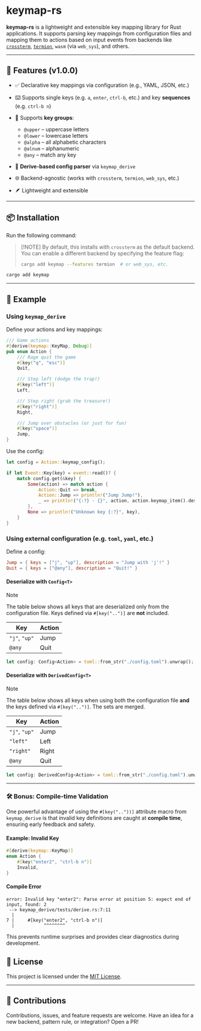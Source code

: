 # keymap-rs

**keymap-rs** is a lightweight and extensible key mapping library for Rust applications. It supports parsing key mappings from configuration files and mapping them to actions based on input events from backends like [`crossterm`](https://crates.io/crates/crossterm), [`termion`](https://docs.rs/termion/latest/termion/), `wasm` (via `web_sys`), and others.

---

## 🔧 Features (v1.0.0)

* ✅ Declarative key mappings via configuration (e.g., YAML, JSON, etc.)
* ⌨️ Supports single keys (e.g. `a`, `enter`, `ctrl-b`, etc.) and key **sequences** (e.g. `ctrl-b n`)
* 🧠 Supports **key groups**:

  * `@upper` – uppercase letters
  * `@lower` – lowercase letters
  * `@alpha` – all alphabetic characters
  * `@alnum` – alphanumeric
  * `@any` – match any key
* 🧬 **Derive-based config parser** via `keymap_derive`
* 🌐 Backend-agnostic (works with `crossterm`, `termion`, `web_sys`, etc.)
* 🪶 Lightweight and extensible

---

## 📦 Installation

Run the following command:

> \[!NOTE]
> By default, this installs with `crossterm` as the default backend. You can enable a different backend by specifying the feature flag:
>
> ```sh
> cargo add keymap --features termion  # or web_sys, etc.
> ```

```sh
cargo add keymap
```

---

## 🚀 Example

### Using `keymap_derive`

Define your actions and key mappings:

```rust
/// Game actions
#[derive(keymap::KeyMap, Debug)]
pub enum Action {
    /// Rage quit the game
    #[key("q", "esc")]
    Quit,

    /// Step left (dodge the trap!)
    #[key("left")]
    Left,

    /// Step right (grab the treasure!)
    #[key("right")]
    Right,

    /// Jump over obstacles (or just for fun)
    #[key("space")]
    Jump,
}
```

Use the config:

```rust
let config = Action::keymap_config();

if let Event::Key(key) = event::read()? {
    match config.get(&key) {
        Some(action) => match action {
            Action::Quit => break,
            Action::Jump => println!("Jump Jump!"),
            _ => println!("{:?} - {}", action, action.keymap_item().description),
        },
        None => println!("Unknown key {:?}", key),
    }
}
```

### Using external configuration (e.g. `toml`, `yaml`, etc.)

Define a config:

```toml
Jump = { keys = ["j", "up"], description = "Jump with 'j'!" }
Quit = { keys = ["@any"], description = "Quit!" }
```

#### Deserialize with `Config<T>`

> [!NOTE]
> The table below shows all keys that are deserialized only from the configuration file. Keys defined via `#[key("..")]` are **not** included.
>
> | Key           | Action |
> | ------------- | ------ |
> | `"j"`, `"up"` | Jump   |
> | `@any`        | Quit   |

```rust
let config: Config<Action> = toml::from_str("./config.toml").unwrap();
```

#### Deserialize with `DerivedConfig<T>`

> [!NOTE]
> The table below shows all keys when using both the configuration file **and** the keys defined via `#[key("..")]`. The sets are merged.
>
> | Key           | Action |
> | ------------- | ------ |
> | `"j"`, `"up"` | Jump   |
> | `"left"`      | Left   |
> | `"right"`     | Right  |
> | `@any`        | Quit   |

```rust
let config: DerivedConfig<Action> = toml::from_str("./config.toml").unwrap();
```

---
### 🛠️ Bonus: Compile-time Validation

One powerful advantage of using the `#[key(".."))]` attribute macro from `keymap_derive` is that invalid key definitions are caught at **compile time**, ensuring early feedback and safety.

#### Example: Invalid Key

```rust
#[derive(keymap::KeyMap)]
enum Action {
    #[key("enter2", "ctrl-b n")]
    Invalid,
}
```

#### Compile Error

```
error: Invalid key "enter2": Parse error at position 5: expect end of input, found: 2
 --> keymap_derive/tests/derive.rs:7:11
  |
7 |     #[key("enter2", "ctrl-b n")]
  |           ^^^^^^^^
```

This prevents runtime surprises and provides clear diagnostics during development.

## 📜 License

This project is licensed under the [MIT License](https://github.com/rezigned/keymap-rs/blob/main/LICENSE).

---

## 🙌 Contributions

Contributions, issues, and feature requests are welcome. Have an idea for a new backend, pattern rule, or integration? Open a PR!
